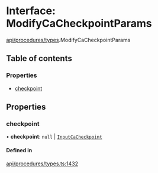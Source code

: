 # Interface: ModifyCaCheckpointParams

[api/procedures/types](../wiki/api.procedures.types).ModifyCaCheckpointParams

## Table of contents

### Properties

- [checkpoint](../wiki/api.procedures.types.ModifyCaCheckpointParams#checkpoint)

## Properties

### checkpoint

• **checkpoint**: ``null`` \| [`InputCaCheckpoint`](../wiki/api.entities.Asset.Fungible.Checkpoints.types#inputcacheckpoint)

#### Defined in

[api/procedures/types.ts:1432](https://github.com/PolymeshAssociation/polymesh-sdk/blob/88db4a91/src/api/procedures/types.ts#L1432)
